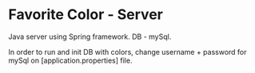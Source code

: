 # Favorite Color - Server

Java server using Spring framework.
DB - mySql.

In order to run and init DB with colors,
change username + password for mySql on [application.properties] file.
